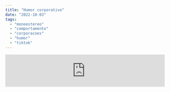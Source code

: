 ```yaml
---
title: "Humor corporativo"
date: "2022-10-03"
tags: 
  - "monoestereo"
  - "comportamento"
  - "corporacoes"
  - "humor"
  - "tiktok"
---
```


<iframe src="https://anchor.fm/monoestereo/embed/episodes/Humor-corporativo-e1onl57" height="102px" width="100%" frameborder="0" scrolling="no"></iframe>
